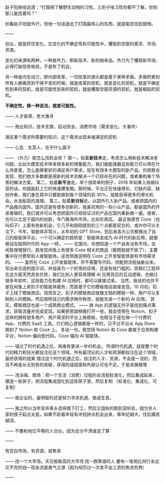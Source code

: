 赵子阳继续说道：“打围得了解野生动物的习性，土豹子啥习性你都不了解，你到那儿能找着吗？”

别看赵子阳是外行，但他一句话道出了打围最核心的东西，就是能否找到猎物。

——

创业，就是抓住变化，在变化的不确定性和可能性中，攫取到空窗的需求、市场、资源。

变化的来源有两种，一种是外力，即新技术、新的舶来品。外力为了攫取新市场，必得打破现有格局，于是有了机会。

另一种是内生动力，即内部改革，一切改革的源头都是基于某种矛盾。矛盾积累到所有人都痛苦到不得不变的时候，就是改革的契机，就是变化的契机，就是不确定性到来的契机，就是可能性到来的契机，就是攫取空窗资源的契机，就是崛起的契机。

**不确定性，换一种说法，就是可能性。**

——
人才易得，老大难寻

——
商业知识，技术支撑，启动资金，消费市场（需求变化、大事件）

满足某个需求所需要的知识、这个需求出现未被满足的契机

——
心态：生意人，在乎什么面子

——
（外力）那怎么找机会呢？
第一，贴着**新技术**走，考虑怎么用新技术解决老问题。比如大模型技术带来很多新的增量能力，我们就能琢磨这些能力可以用在什么场景里，怎么能够更好的满足用户需求。现在有很多大模型的新产品，你观察会发现，他们绝大多数都是用新的技术去解决一个已经存在的问题，或者重构某个场景的解决方案。
第二，贴着**新平台**走。举个很简单的例子，2018 年如果入局做抖音的话，你就能赶上它的快速爆发期。那时候，平台正在快速增长，它缺内容、缺创作者，我们身在其中只要能做到每个领域的前 30%，就能获得更多的增长机会。水涨船高的道理。
第三，贴着**新对标**走。从国外引入新产品，或者把国内的产品推向国外。国外还是有很多创新的，我喜欢用的一些小众产品，都是国外的开发者做的，我们或许可以考虑把国外已经验证过的产品在国内重新做一遍。或者，也可以立足于国内的创新，专门做海外市场，比如东南亚。
最近我感觉 Coze（也叫扣子）上面有些新机会，它几乎和刚刚提到的三个点都是契合的，或许你可以关注下。今年，智能体非常火，从年初的 GPT Store，到后来各大公司都推出了自己的智能体平台，一个可以确定的趋势是：智能体会成为 AI 时代的新应用，就像移动互联网时代的 App 一样。
——
在国内，你想知道一个产品有没有市场，去闲鱼搜搜就行。我发现闲鱼上有很多 Coze 相关的商品（截图我就不放了），主要集中在付费帮别人做智能体。这也侧面说明在 Coze 上开发智能体是有市场需求的。
——
虽然在 Coze 上开发智能体，并不需要写代码，但能把流程抽象出来，写出来合适的提示词，并组装为一个好用的应用，还是有些门槛的。而我们工程师在这方面天然具有优势，我们比别人更容易理解 AI 应用背后的互动逻辑，也做过很多年软件，这些能力在构建 AI 应用时，都可以嫁接过来。
当然，我说的也并不是在闲鱼上卖扣子的智能体服务，而是基于它的模板商店直接变现。10 月初，扣子上线了模板商店。简而言之，扣子的模板商店就像文档的模板一样，用户可以复制别人的模板，然后按照自己的需求稍作修改，就能生成一个新的 AI 应用。
其实，模板商店也是一个成熟商业模式。
——
做 App 的逻辑无外乎是找到痛点需求，获取流量并完成变现。如果把思路稍微打开一些，我会觉得在 Notion、扣子这样的拥有很多用户、用户需求的平台上做模板，也相当于是在做一个付费的 App，付费的 SaaS 工具。它们核心逻辑都是一样的，只不过平台从 App Store 换到了 Notion 和 Coze 上。
多说一句，我觉得 Notion 和 Coze 都属于应用构建平台，Notion 偏向低代码，Coze 偏向 AI 智能体。

——
错过了时代机遇之后，再难有更进一步的机会。
所谓时代机遇，就是整个时代的精力和目光都投注在这个领域，所有最顶尖的人才和资源都投注在这个领域，最终获得的成果
错过这个时代机遇之后，投注的人才、资源，不会是一流的，而且不再是从无到有的突破，获得的成就感和外部认可也不足，于是发展缓慢

——
洗浴城、商场：把一个生活（消费）过程的全流程标准化，然后集成起来，建造一栋房子，把流程集成固化到这栋房子里，然后复制
（标准化、集成化、可复制）

——
做企业的，最明智的还是努力寻求机遇、做成生意。

——
我之所以当年背井离乡选择南下打工，然后又固执的跑到深圳去，因为穷人家的孩子起点太低，如果不趁着年轻有冲劲拼点机会出来，等年纪越大，往后痛苦越深。

——
不要和地位平等的人合伙，因为会分不清谁说了算

——

有空白市场，有资源，就售卖

——
找一个大市场，天花板极高的大市场
找一群靠谱的人
要有一笔相比同行永远花不完的钱—现金流是勇气之源（因为经历过一次发不出工资的焦虑煎熬）

——


